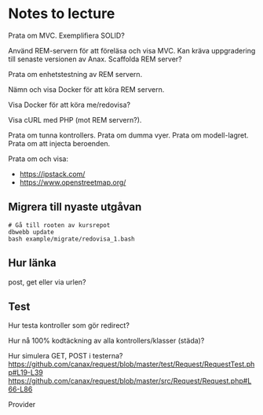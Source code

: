 Notes to lecture
========================

Prata om MVC.
Exemplifiera SOLID?

Använd REM-servern för att föreläsa och visa MVC.
Kan kräva uppgradering till senaste versionen av Anax.
Scaffolda REM server?

Prata om enhetstestning av REM servern.

Nämn och visa Docker för att köra REM servern.

Visa Docker för att köra me/redovisa?

Visa cURL med PHP (mot REM servern?).

Prata om tunna kontrollers.
Prata om dumma vyer.
Prata om modell-lagret.
Prata om att injecta beroenden.

Prata om och visa:
 
* https://ipstack.com/
* https://www.openstreetmap.org/



Migrera till nyaste utgåvan
----------------------

```text
# Gå till rooten av kursrepot
dbwebb update
bash example/migrate/redovisa_1.bash
```



Hur länka
----------------------

post, get eller via urlen?



Test
----------------------

Hur testa kontroller som gör redirect?

Hur nå 100% kodtäckning av alla kontrollers/klasser (städa)?

Hur simulera GET, POST i testerna?
https://github.com/canax/request/blob/master/test/Request/RequestTest.php#L19-L39
https://github.com/canax/request/blob/master/src/Request/Request.php#L66-L86

Provider
